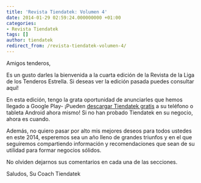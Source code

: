 ```yaml
---
title: 'Revista Tiendatek: Volumen 4'
date: 2014-01-29 02:59:24.000000000 +01:00
categories:
- Revista Tiendatek
tags: []
author: tiendatek
redirect_from: /revista-tiendatek-volumen-4/
---
```

Amigos tenderos,

Es un gusto darles la bienvenida a la cuarta edición de la Revista de la
Liga de los Tenderos Estrella. Si deseas ver la edición pasada puedes
consultar aquí!

En esta edición, tengo la grata oportunidad de anunciarles que hemos
llegado a Google Play- ¡Pueden [descargar Tiendatek
gratis](https://play.google.com/store/apps/details?id=org.frogtek.tiendatekinstaller&hl=en)
a su teléfono o tableta Android ahora mismo! Si no han probado Tiendatek
en su negocio, ahora es cuando.

Además, no quiero pasar por alto mis mejores deseos para todos ustedes
en este 2014, esperemos sea un año lleno de grandes triunfos y en el que
seguiremos compartiendo información y recomendaciones que sean de su
utilidad para formar negocios sólidos.

No olviden dejarnos sus comentarios en cada una de las secciones.

Saludos,
Su Coach Tiendatek